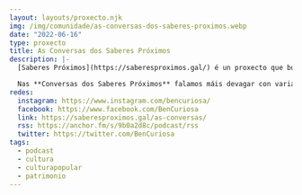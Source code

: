```yaml
---
layout: layouts/proxecto.njk
img: /img/comunidade/as-conversas-dos-saberes-proximos.webp
date: "2022-06-16"
type: proxecto
title: As Conversas dos Saberes Próximos
description: |-
  [Saberes Próximos](https://saberesproximos.gal/) é un proxecto que busca coñecer de primeira man as motivacións e o xeito de traballar das persoas e colectivos que recollen, gardan e comparten o noso patrimonio inmaterial.

  Nas **Conversas dos Saberes Próximos** falamos máis devagar con varias recompiladoras dos saberes e tradicións galegas pero, sobre todo, dos valores que hai detrás deles. Así, descubrimos os puntos de unión entre a artesanía, a historia rural, as celebracións populares, a música tradicional ou a agricultura.
redes:
  instagram: https://www.instagram.com/bencuriosa/
  facebook: https://www.facebook.com/BenCuriosa
  link: https://saberesproximos.gal/as-conversas/
  rss: https://anchor.fm/s/9b0a2d8c/podcast/rss
  twitter: https://twitter.com/BenCuriosa
tags:
  - podcast
  - cultura
  - culturapopular
  - patrimonio
---
```

